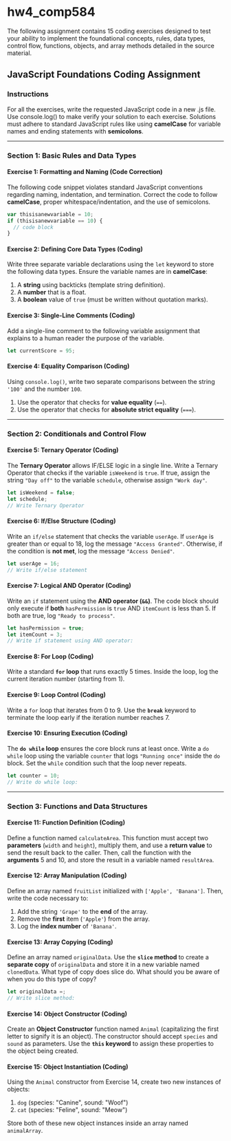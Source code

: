 # hw4_comp584
The following assignment contains 15 coding exercises designed to test your ability to implement the foundational concepts, rules, data types, control flow, functions, objects, and array methods detailed in the source material.

## JavaScript Foundations Coding Assignment

### Instructions

For all the exercises, write the requested JavaScript code in a new .js file. Use console.log() to make verify your solution to each exercise. Solutions must adhere to standard JavaScript rules like using **camelCase** for variable names and ending statements with **semicolons**.

---

### Section 1: Basic Rules and Data Types

#### Exercise 1: Formatting and Naming (Code Correction)

The following code snippet violates standard JavaScript conventions regarding naming, indentation, and termination. Correct the code to follow **camelCase**, proper whitespace/indentation, and the use of semicolons.

```javascript
var thisisanewvariable = 10;
if (thisisanewvariable == 10) {
  // code block
}
```

#### Exercise 2: Defining Core Data Types (Coding)

Write three separate variable declarations using the `let` keyword to store the following data types. Ensure the variable names are in **camelCase**:

1. A **string** using backticks (template string definition).
2. A **number** that is a float.
3. A **boolean** value of `true` (must be written without quotation marks).

#### Exercise 3: Single-Line Comments (Coding)

Add a single-line comment to the following variable assignment that explains to a human reader the purpose of the variable.

```javascript
let currentScore = 95;
```

#### Exercise 4: Equality Comparison (Coding)

Using `console.log()`, write two separate comparisons between the string `'100'` and the number `100`.

1. Use the operator that checks for **value equality** (`==`).
2. Use the operator that checks for **absolute strict equality** (`===`).

---

### Section 2: Conditionals and Control Flow

#### Exercise 5: Ternary Operator (Coding)

The **Ternary Operator** allows IF/ELSE logic in a single line. Write a Ternary Operator that checks if the variable `isWeekend` is `true`. If true, assign the string `"Day off"` to the variable `schedule`, otherwise assign `"Work day"`.

```javascript
let isWeekend = false;
let schedule;
// Write Ternary Operator
```

#### Exercise 6: If/Else Structure (Coding)

Write an `if/else` statement that checks the variable `userAge`. If `userAge` is greater than or equal to 18, log the message `"Access Granted"`. Otherwise, if the condition is **not met**, log the message `"Access Denied"`.

```javascript
let userAge = 16;
// Write if/else statement
```

#### Exercise 7: Logical AND Operator (Coding)

Write an `if` statement using the **AND operator (`&&`)**. The code block should only execute if **both** `hasPermission` is `true` AND `itemCount` is less than 5. If both are true, log `"Ready to process"`.

```javascript
let hasPermission = true;
let itemCount = 3;
// Write if statement using AND operator:
```

#### Exercise 8: For Loop (Coding)

Write a standard **`for` loop** that runs exactly 5 times. Inside the loop, log the current iteration number (starting from 1).

#### Exercise 9: Loop Control (Coding)

Write a `for` loop that iterates from 0 to 9. Use the **`break`** keyword to terminate the loop early if the iteration number reaches 7.

#### Exercise 10: Ensuring Execution (Coding)

The **`do while` loop** ensures the core block runs at least once. Write a `do while` loop using the variable `counter` that logs `"Running once"` inside the `do` block. Set the `while` condition such that the loop never repeats.

```javascript
let counter = 10;
// Write do while loop:
```

---

### Section 3: Functions and Data Structures

#### Exercise 11: Function Definition (Coding)

Define a function named `calculateArea`. This function must accept two **parameters** (`width` and `height`), multiply them, and use a **return value** to send the result back to the caller. Then, call the function with the **arguments** 5 and 10, and store the result in a variable named `resultArea`.

#### Exercise 12: Array Manipulation (Coding)

Define an array named `fruitList` initialized with `['Apple', 'Banana']`. Then, write the code necessary to:

1. Add the string `'Grape'` to the **end** of the array.
2. Remove the **first** item (`'Apple'`) from the array.
3. Log the **index number** of `'Banana'`.

#### Exercise 13: Array Copying (Coding)

Define an array named `originalData`. Use the **`slice` method** to create a **separate copy** of `originalData` and store it in a new variable named `clonedData`. What type of copy does slice do. What should you be aware of when you do this type of copy?

```javascript
let originalData =;
// Write slice method:
```

#### Exercise 14: Object Constructor (Coding)

Create an **Object Constructor** function named `Animal` (capitalizing the first letter to signify it is an object). The constructor should accept `species` and `sound` as parameters. Use the **`this` keyword** to assign these properties to the object being created.

#### Exercise 15: Object Instantiation (Coding)

Using the `Animal` constructor from Exercise 14, create two new instances of objects:

1. `dog` (species: "Canine", sound: "Woof")
2. `cat` (species: "Feline", sound: "Meow")

Store both of these new object instances inside an array named `animalArray`.
